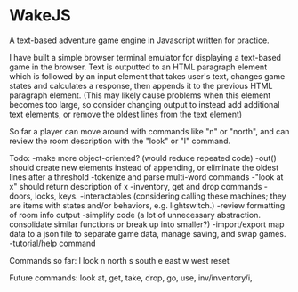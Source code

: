 # WakeJS
A text-based adventure game engine in Javascript written for practice.

I have built a simple browser terminal emulator for displaying a text-based game in the browser. Text is outputted to an HTML paragraph element which is followed by an input element that takes user's text, changes game states and calculates a response, then appends it to the previous HTML paragraph element.  (This may likely cause problems when this element becomes too large, so consider changing output to instead add additional text elements, or remove the oldest lines from the text element)

So far a player can move around with commands like "n" or "north", and can review the room description with the "look" or "l" command.

Todo:
-make more object-oriented? (would reduce repeated code)
-out() should create new elements instead of appending, or eliminate the oldest lines after a threshold
-tokenize and parse multi-word commands
-"look at x" should return description of x
-inventory, get and drop commands
-doors, locks, keys.
-interactables (considering calling these machines; they are items with states and/or behaviors, e.g. lightswitch.)
-review formatting of room info output
-simplify code (a lot of unnecessary abstraction.  consolidate similar functions or break up into smaller?)
-import/export map data to a json file to separate game data, manage saving, and swap games.
-tutorial/help command
 
Commands so far:
l
look
n
north
s
south
e
east
w
west
reset

Future commands:
look at, get, take, drop, go, use, inv/inventory/i, 
